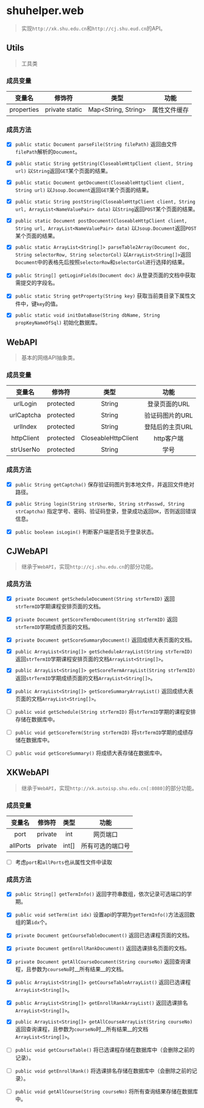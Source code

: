 # shuhelper.web
> 实现`http://xk.shu.edu.cn`和`http://cj.shu.eud.cn`的API。


## Utils

> 工具类
### 成员变量
|变量名|修饰符|类型|功能|
|:--------:|:------------:|:-----------------:|:--------:|
|properties|private static|Map<String, String>|属性文件缓存|

### 成员方法
- [x] `public static Document parseFile(String filePath)`
返回由文件`filePath`解析的`Document`。

- [x] `public static String getString(CloseableHttpClient client, String url)`
以`String`返回`GET`某个页面的结果。

- [x] `public static Document getDocument(CloseableHttpClient client, String url)`
以`Jsoup.Document`返回`GET`某个页面的结果。

- [x] `public static String postString(CloseableHttpClient client, String url, ArrayList<NameValuePair> data)`
以`String`返回`POST`某个页面的结果。

- [x] `public static Document postDocument(CloseableHttpClient client, String url, ArrayList<NameValuePair> data)`
以`Jsoup.Document`返回`POST`某个页面的结果。

- [x] `public static ArrayList<String[]> parseTable2Array(Document doc, String selectorRow, String selectorCol)`
以`ArrayList<String[]>`返回`Document`中的表格先后按照`selectorRow`和`selectorCol`进行选择的结果。

- [x] `public String[] getLoginFields(Document doc)`
从登录页面的文档中获取需提交的字段名。

- [x] `public static String getProperty(String key)`
获取当前类目录下属性文件中，键`key`的值。

- [x] `public static void initDataBase(String dbName, String propKeyNameOfSql)`
初始化数据库。

## WebAPI

> 基本的网络API抽象类。

### 成员变量
|变量名|修饰符|类型|功能|
|:--------:|:-------:|:-----------------:|:-----------:|
|urlLogin  |protected|String             |登录页面的URL  |
|urlCaptcha|protected|String             |验证码图片的URL|
|urlIndex  |protected|String             |登陆后的主页URL|
|httpClient|protected|CloseableHttpClient|http客户端    |
|strUserNo |protected|String             |学号          |

### 成员方法
- [x] `public String getCaptcha()`
保存验证码图片到本地文件，并返回文件绝对路径。

- [x] `public String login(String strUserNo, String strPasswd, String strCaptcha)`
指定学号、密码、验证码登录，登录成功返回`OK`，否则返回错误信息。

- [x] `public boolean isLogin()`
判断客户端是否处于登录状态。


## CJWebAPI

> 继承于`WebAPI`，实现`http://cj.shu.edu.cn`的部分功能。

### 成员方法
- [x] `private Document getScheduleDocument(String strTermID)`
返回`strTermID`学期课程安排页面的文档。

- [x] `private Document getScoreTermDocument(String strTermID)`
返回`strTermID`学期成绩页面的文档。

- [x] `private Document getScoreSummaryDocument()`
返回成绩大表页面的文档。

- [x] `public ArrayList<String[]> getScheduleArrayList(String strTermID)`
返回`strTermID`学期课程安排页面的文档`ArrayList<String[]>`。

- [x] `public ArrayList<String[]> getScoreTermArrayList(String strTermID)`
返回`strTermID`学期成绩页面的文档`ArrayList<String[]>`。

- [x] `public ArrayList<String[]> getScoreSummaryArrayList()`
返回成绩大表页面的文档`ArrayList<String[]>`。

- [ ] `public void getSchedule(String strTermID)`
将`strTermID`学期的课程安排存储在数据库中。

- [ ] `public void getScoreTerm(String strTermID)`
将`strTermID`学期的成绩存储在数据库中。

- [ ] `public void getScoreSummary()`
将成绩大表存储在数据库中。


## XKWebAPI

> 继承于`WebAPI`，实现`http://xk.autoisp.shu.edu.cn[:8080]`的部分功能。

### 成员变量
|变量名|修饰符|类型|功能|
|:------------:|:-----:|:----:|:-------------------:|
|port          |private|int   |网页端口               |
|allPorts      |private|int[] |所有可选的端口号        |

- [ ] 考虑`port`和`allPorts`也从属性文件中读取

### 成员方法
- [x] `public String[] getTermInfo()`
返回字符串数组，依次记录可选端口的学期。

- [x] `public void setTerm(int idx)`
设置api的学期为`getTermInfo()`方法返回数组的第`idx`个。

- [x] `private Document getCourseTableDocument()`
返回已选课程页面的文档。

- [x] `private Document getEnrollRankDocument()`
返回选课排名页面的文档。

- [x] `private Document getAllCourseDocument(String courseNo)`
返回查询课程，且参数为`courseNo`时__所有结果__的文档。

- [x] `public ArrayList<String[]> getCourseTableArrayList()`
返回已选课程`ArrayList<String[]>`。

- [x] `public ArrayList<String[]> getEnrollRankArrayList()`
返回选课排名`ArrayList<String[]>`。

- [x] `public ArrayList<String[]> getAllCourseArrayList(String courseNo)`
返回查询课程，且参数为`courseNo`时__所有结果__的文档`ArrayList<String[]>`。

- [ ] `public void getCourseTable()`
将已选课程存储在数据库中（会删除之前的记录）。

- [ ] `public void getEnrollRank()`
将选课排名存储在数据库中（会删除之前的记录）。

- [ ] `public void getAllCourse(String courseNo)`
将所有查询结果存储在数据库中。
